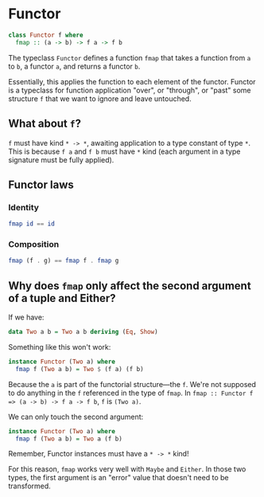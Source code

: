 # Functor

```haskell
class Functor f where
  fmap :: (a -> b) -> f a -> f b
```

The typeclass `Functor` defines a function `fmap` that takes a function from `a` to `b`, a functor `a`, and returns a functor `b`.

Essentially, this applies the function to each element of the functor. Functor is a typeclass for function application "over", or "through", or "past" some structure `f` that we want to ignore and leave untouched.

## What about `f`?

`f` must have kind `* -> *`, awaiting application to a type constant of type `*`. This is because `f a` and `f b` must have `*` kind (each argument in a type signature must be fully applied).

## Functor laws

### Identity

```haskell
fmap id == id
```

### Composition

```haskell
fmap (f . g) == fmap f . fmap g
```

## Why does `fmap` only affect the second argument of a tuple and Either?

If we have:

```haskell
data Two a b = Two a b deriving (Eq, Show)
```

Something like this won't work:

```haskell
instance Functor (Two a) where
  fmap f (Two a b) = Two $ (f a) (f b)
```

Because the `a` is part of the functorial structure—the `f`. We're not supposed to do anything in the `f` referenced in the type of `fmap`. In `fmap :: Functor f => (a -> b) -> f a -> f b`, `f` is `(Two a)`.

We can only touch the second argument:

```haskell
instance Functor (Two a) where
  fmap f (Two a b) = Two a (f b)
```

Remember, Functor instances must have a `* -> *` kind!

For this reason, `fmap` works very well with `Maybe` and `Either`. In those two types, the first argument is an "error" value that doesn't need to be transformed.
